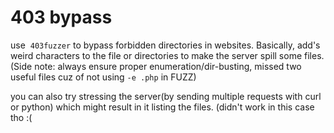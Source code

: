 # 403 bypass
use  `403fuzzer` to bypass forbidden directories in websites. Basically, add's weird characters to the file or directories to make the server spill some files. (Side note: always ensure proper enumeration/dir-busting, missed two useful files cuz of not using `-e .php` in FUZZ)

you can also try stressing the server(by sending multiple requests with curl or python) which might result in it listing the files. (didn't work in this case tho :(